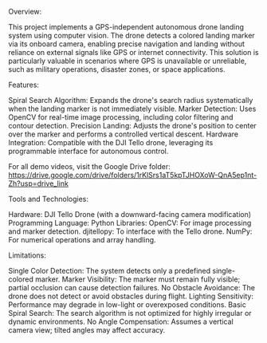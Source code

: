Overview:

This project implements a GPS-independent autonomous drone landing system using computer vision. The drone detects a colored landing marker via its onboard camera, enabling precise navigation and landing without reliance on external signals like GPS or internet connectivity. This solution is particularly valuable in scenarios where GPS is unavailable or unreliable, such as military operations, disaster zones, or space applications.

Features:

Spiral Search Algorithm: Expands the drone's search radius systematically when the landing marker is not immediately visible.
Marker Detection: Uses OpenCV for real-time image processing, including color filtering and contour detection.
Precision Landing: Adjusts the drone's position to center over the marker and performs a controlled vertical descent.
Hardware Integration: Compatible with the DJI Tello drone, leveraging its programmable interface for autonomous control.

For all demo videos, visit the Google Drive folder: https://drive.google.com/drive/folders/1rKlSrs1aT5kpTJHOXoW-QnA5ep1nt-Zh?usp=drive_link

Tools and Technologies:

Hardware: DJI Tello Drone (with a downward-facing camera modification)
Programming Language: Python
Libraries:
OpenCV: For image processing and marker detection.
djitellopy: To interface with the Tello drone.
NumPy: For numerical operations and array handling.

Limitations:

Single Color Detection: The system detects only a predefined single-colored marker.
Marker Visibility: The marker must remain fully visible; partial occlusion can cause detection failures.
No Obstacle Avoidance: The drone does not detect or avoid obstacles during flight.
Lighting Sensitivity: Performance may degrade in low-light or overexposed conditions.
Basic Spiral Search: The search algorithm is not optimized for highly irregular or dynamic environments.
No Angle Compensation: Assumes a vertical camera view; tilted angles may affect accuracy.

